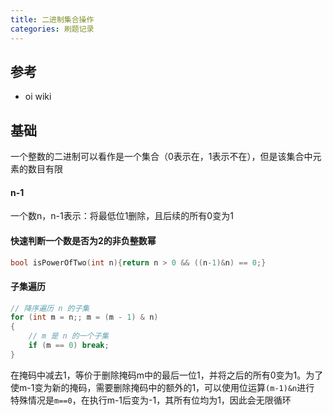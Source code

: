 ```yaml
---
title: 二进制集合操作
categories: 刷题记录
---
```

## 参考
- oi wiki

## 基础
一个整数的二进制可以看作是一个集合（0表示在，1表示不在），但是该集合中元素的数目有限

#### n-1
一个数n，n-1表示：将最低位1删除，且后续的所有0变为1

#### 快速判断一个数是否为2的非负整数幂
```cpp
bool isPowerOfTwo(int n){return n > 0 && ((n-1)&n) == 0;}
```

#### 子集遍历
```cpp
// 降序遍历 n 的子集
for (int m = n;; m = (m - 1) & n)
{ 
	// m 是 n 的一个子集 
	if (m == 0) break; 
}
```
在掩码中减去1，等价于删除掩码m中的最后一位1，并将之后的所有0变为1。为了使m-1变为新的掩码，需要删除掩码中的额外的1，可以使用位运算`(m-1)&n`进行
特殊情况是`m==0`，在执行m-1后变为-1，其所有位均为1，因此会无限循环